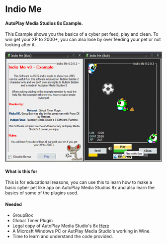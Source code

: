 Indio Me
=========================
#### AutoPlay Media Studios 8x Example.
This Example shows you the basics of a cyber pet feed, play and clean.
To win get your XP to 2000+, you can also lose by over feeding your pet or not looking after it.

<p align="center">
  <img src="gitfile/example.png">
</p>

#### What is this for
This is for educational reasons, you can use this to learn how to make a basic cyber pet like app
on AutoPlay Media Studios 8x and also learn the basics of some of the plugins used.

#### Needed
* GroupBox
* Global Timer Plugin
* Legal copy of AutoPlay Media Studio's 8x [Here](https://www.indigorose.com/autoplay-media-studio/)
* A Microsft Windows PC or AutPlay Media Studio's working in Wine.
* Time to learn and understand the code provided.
